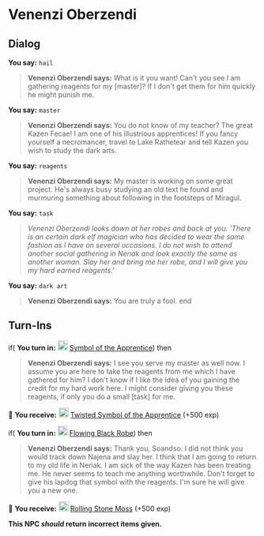 # Venenzi Oberzendi




## Dialog

**You say:** `hail`



>**Venenzi Oberzendi says:** What is it you want! Can't you see I am gathering reagents for my [master]? If I don't get them for him quickly he might punish me.

**You say:** `master`



>**Venenzi Oberzendi says:** You do not know of my teacher? The great Kazen Fecae! I am one of his illustrious apprentices! If you fancy yourself a necromancer, travel to Lake Rathetear and tell Kazen you wish to study the dark arts.

**You say:** `reagents`



>**Venenzi Oberzendi says:** My master is working on some great project. He's always busy studying an old text he found and murmuring something about following in the footsteps of Miragul.

**You say:** `task`



>*Venenzi Oberzendi looks down at her robes and back at you. 'There is an certain dark elf magician who has decided to wear the same fashion as I have on several occasions. I do not wish to attend another social gathering in Neriak and look exactly the same as another woman. Slay her and bring me her robe, and I will give you my hard earned reagents.'*

**You say:** `dark art`



>**Venenzi Oberzendi says:** You are truly a fool.
end



## Turn-Ins




if( **You turn in:** <img style="background:url(/static/icons/blank_slot.gif);width:20px;height:20px;" src="/static/icons/item_648.png" alt="" /> <a
                                href="/item/20642" data-url="20642" class="tooltip-link link">Symbol of the Apprentice</a>) then


>**Venenzi Oberzendi says:** I see you serve my master as well now. I assume you are here to take the reagents from me which I have gathered for him? I don't know if I like the idea of you gaining the credit for my hard work here. I might consider giving you these reagents, if only you do a small [task] for me.


 &#127873; **You receive:**  <img style="background:url(/static/icons/blank_slot.gif);width:20px;height:20px;" src="/static/icons/item_648.png" alt="" /> <a
                                href="/item/20643" data-url="20643" class="tooltip-link link">Twisted Symbol of the Apprentice</a> (+500 exp)

 

if( **You turn in:** <img style="background:url(/static/icons/blank_slot.gif);width:20px;height:20px;" src="/static/icons/item_1126.png" alt="" /> <a
                                href="/item/1320" data-url="1320" class="tooltip-link link">Flowing Black Robe</a>) then 


>**Venenzi Oberzendi says:** Thank you, Soandso. I did not think you would track down Najena and slay her. I think that I am going to return to my old life in Neriak. I am sick of the way Kazen has been treating me. He never seems to teach me anything worthwhile. Don't forget to give his lapdog that symbol with the reagents. I'm sure he will give you a new one.


 &#127873; **You receive:**  <img style="background:url(/static/icons/blank_slot.gif);width:20px;height:20px;" src="/static/icons/item_978.png" alt="" /> <a
                                href="/item/20649" data-url="20649" class="tooltip-link link">Rolling Stone Moss</a> (+500 exp)

 

**This NPC *should* return incorrect items given.**

